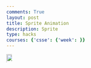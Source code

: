```yaml
---
comments: True
layout: post
title: Sprite Animation
description: Sprite
type: hacks
courses: {'csse': {'week': }}
---
```


<style>
        #animation-container {
            width: 15px;
            height: 22px;
            overflow: hidden;
        }
        #sprite {
            width: 45px; 
            height: 85px; 
            transition: margin-left 0.1s;
        }
    </style>
<body>
    <div id="animation-container">
        <img id="sprite" src="{{ site.baseurl }}/images/emeraldspritereal.png" alt="Sprite Sheet">
    </div>
    <script>
        const spriteWidth = 15; // Width of each frame
        const spriteHeight = 22; // Height of each frame
        const framesPerSecond = 6; // Number of frames per second
        const totalFrames = 3; // Total frames in each animation
        const totalRows = 4; // Total rows of animations
        let currentFrame = 0;
        let currentAnimation = 0; // Default animation (0, 1, 2, or 3)
        const sprite = document.getElementById('sprite');
        const animationContainer = document.getElementById('animation-container');
        function updateAnimation() {
            // Calculate the position of the current frame
            const frameX = -(currentFrame spriteWidth);
            const frameY = -(currentAnimation * spriteHeight);
            // Set the background position to display the current frame
            sprite.style.marginLeft = ${frameX}px;
            sprite.style.marginTop = ${frameY}px;
            // Move to the next frame
            currentFrame = (currentFrame + 1) % totalFrames;
            // Schedule the next frame update
            setTimeout(updateAnimation, 1000 / framesPerSecond);
        }
        updateAnimation();
        function changeAnimation(animationIndex) {
            currentAnimation = animationIndex;
            currentFrame = 0;
        }
        changeAnimation(1);
    </script>
</body>


